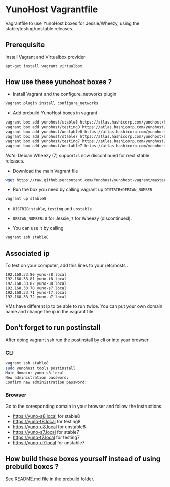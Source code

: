 # YunoHost Vagrantfile

Vagrantfile to use YunoHost boxes for Jessie/Wheezy, using the
stable/testing/unstable releases.

## Prerequisite

Install Vagrant and Virtualbox provider

```bash
apt-get install vagrant virtualbox
```

## How use these yunohost boxes ?

- Install Vagrant and the configure_networks plugin
```bash
vagrant plugin install configure_networks
```

- Add prebuild YunoHost boxes in vagrant
```bash
vagrant box add yunohost/stable8 https://atlas.hashicorp.com/yunohost/boxes/stable8/versions/1.0.0/providers/virtualbox.box
vagrant box add yunohost/testing8 https://atlas.hashicorp.com/yunohost/boxes/testing8/versions/1.0.0/providers/virtualbox.box
vagrant box add yunohost/unstable8 https://atlas.hashicorp.com/yunohost/boxes/unstable8/versions/1.0.0/providers/virtualbox.box
vagrant box add yunohost/stable7 https://atlas.hashicorp.com/yunohost/boxes/stable7/versions/1.0.0/providers/virtualbox.box
vagrant box add yunohost/testing7 https://atlas.hashicorp.com/yunohost/boxes/testing7/versions/1.0.0/providers/virtualbox.box
vagrant box add yunohost/unstable7 https://atlas.hashicorp.com/yunohost/boxes/unstable7/versions/1.0.0/providers/virtualbox.box
```

*Note:* Debian Wheezy (7) support is now discontinued for next stable releases.

- Download the main Vagrant file
```bash
wget https://raw.githubusercontent.com/Yunohost/yunohost-vagrant/master/Vagrantfile
```

- Run the box you need by calling vagrant up `DISTRIB+DEBIAN_NUMBER`
```bash
vagrant up stable8
```

- `DISTRIB`: `stable`, `testing` and `unstable`.
- `DEBIAN_NUMBER`: `8` for Jessie, `7` for Wheezy (discontinued).

- You can use it by calling
```bash
vagrant ssh stable8
```

## Associated ip

To test on your computer, add this lines to your /etc/hosts .
```
192.168.33.80 yuno-s8.local
192.168.33.81 yuno-t8.local
192.168.33.82 yuno-u8.local
192.168.33.70 yuno-s7.local
192.168.33.71 yuno-t7.local
192.168.33.72 yuno-u7.local
```

VMs have different ip to be able to run twice.
You can put your own domain name and change the ip in the vagrant file.

## Don't forget to run postinstall

After doing vagrant ssh run the postinstall by cli or into your browser

### CLI
```bash
vagrant ssh stable8
sudo yunohost tools postinstall
Main domain: yuno-s8.local
New administration password: 
Confirm new administration password:
```

### Browser
Go to the coresponding domain in your browser and follow the instructions.

- https://yuno-s8.local for stable8
- https://yuno-t8.local for testing8
- https://yuno-u8.local for unstable8
- https://yuno-s7.local for stable7
- https://yuno-t7.local for testing7
- https://yuno-u7.local for unstable7

## How build these boxes yourself instead of using prebuild boxes ?

See README.md file in the [prebuild](prebuild/) folder.